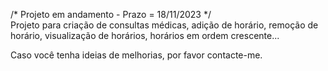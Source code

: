 /* Projeto em andamento - Prazo = 18/11/2023 */   
Projeto para criação de consultas médicas, adição de horário, remoção de horário, visualização de horários, horários em ordem crescente...

Caso você tenha ideias de melhorias, por favor contacte-me.
